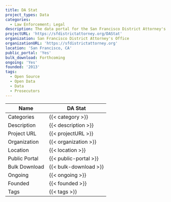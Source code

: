 ```yaml
---
title: DA Stat
project_types: Data
categories:
  - Law Enforcement; Legal
description: The data portal for the San Francisco District Attorney's Office.
projectURL: 'https://sfdistrictattorney.org/DAStat'
organization: San Francisco District Attorney's Office
organizationURL: 'https://sfdistrictattorney.org'
location: 'San Francisco, CA'
public_portal: 'Yes'
bulk_download: Forthcoming
ongoing: 'Yes'
founded: '2013'
tags:
  - Open Source
  - Open Data
  - Data
  - Prosecutors
---
```


Name                    |  DA Stat  
------------------------|----
Categories              | {{< category >}} 
Description             | {{< description >}} 
Project URL             | {{< projectURL >}} 
Organization            | {{< organization >}} 
Location                | {{< location >}} 
Public Portal           | {{< public-portal >}} 
Bulk Download           | {{< bulk-download >}} 
Ongoing                 | {{< ongoing >}} 
Founded                 | {{< founded >}} 
Tags                    | {{< tags >}} 
